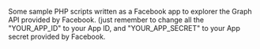 Some sample PHP scripts written as a Facebook app to explorer the Graph API provided by Facebook. (just remember to change all the "YOUR\_APP\_ID" to your App ID, and "YOUR\_APP\_SECRET" to your App secret provided by Facebook.
